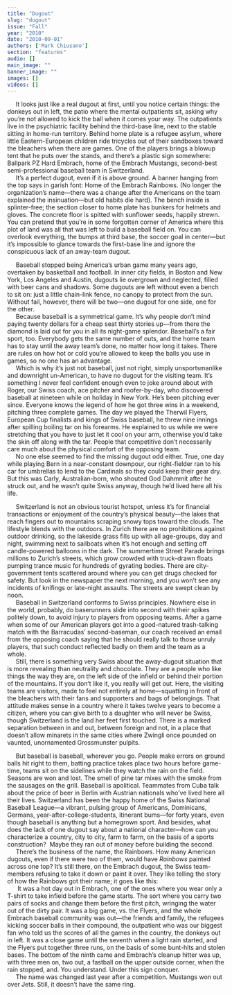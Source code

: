 ```yaml
---
title: "Dugout"
slug: "dugout"
issue: "Fall"
year: "2010"
date: "2010-09-01"
authors: ['Mark Chiusano']
section: "features"
audio: []
main_image: ""
banner_image: ""
images: []
videos: []
---
```

     It looks just like a real dugout at first, until you notice certain things: the donkeys out in left, the patio where the mental outpatients sit, asking why you’re not allowed to kick the ball when it comes your way. The outpatients live in the psychiatric facility behind the third-base line, next to the stable sitting in home-run territory. Behind home plate is a refugee asylum, where little Eastern-European children ride tricycles out of their sandboxes toward the bleachers when there are games. One of the players brings a blowup tent that he puts over the stands, and there’s a plastic sign somewhere: Ballpark PZ Hard Embrach, home of the Embrach Mustangs, second-best semi-professional baseball team in Switzerland.  
     It’s a perfect dugout, even if it is above ground. A banner hanging from the top says in garish font: Home of the Embrach Rainbows. (No longer the organization’s name—there was a change after the Americans on the team explained the insinuation—but old habits die hard). The bench inside is splinter-free; the section closer to home plate has bunkers for helmets and gloves. The concrete floor is spitted with sunflower seeds, happily strewn. You can pretend that you’re in some forgotten corner of America where this plot of land was all that was left to build a baseball field on. You can overlook everything, the bumps at third base, the soccer goal in center—but it’s impossible to glance towards the first-base line and ignore the conspicuous lack of an away-team dugout.

      Baseball stopped being America’s urban game many years ago, overtaken by basketball and football. In inner city fields, in Boston and New York, Los Angeles and Austin, dugouts lie overgrown and neglected, filled with beer cans and shadows. Some dugouts are left without even a bench to sit on: just a little chain-link fence, no canopy to protect from the sun. Without fail, however, there will be two—one dugout for one side, one for the other.  
     Because baseball is a symmetrical game. It’s why people don’t mind paying twenty dollars for a cheap seat thirty stories up—from there the diamond is laid out for you in all its night-game splendor. Baseball’s a fair sport, too. Everybody gets the same number of outs, and the home team has to stay until the away team’s done, no matter how long it takes. There are rules on how hot or cold you’re allowed to keep the balls you use in games, so no one has an advantage.  
     Which is why it’s just not baseball, just not right, simply unsportsmanlike and downright un-American, to have no dugout for the visiting team. It’s something I never feel confident enough even to joke around about with Roger, our Swiss coach, ace pitcher and roofer-by-day, who discovered baseball at nineteen while on holiday in New York. He’s been pitching ever since. Everyone knows the legend of how he got three wins in a weekend, pitching three complete games. The day we played the Therwil Flyers, European Cup finalists and kings of Swiss baseball, he threw nine innings after spilling boiling tar on his forearms. He explained to us while we were stretching that you have to just let it cool on your arm, otherwise you’d take the skin off along with the tar. People that competitive don’t necessarily care much about the physical comfort of the opposing team.  
     No one else seemed to find the missing dugout odd either. True, one day while playing Bern in a near-constant downpour, our right-fielder ran to his car for umbrellas to lend to the Cardinals so they could keep their gear dry. But this was Carly, Australian-born, who shouted God Dahmmit after he struck out, and he wasn’t quite Swiss anyway, though he’d lived here all his life.

      Switzerland is not an obvious tourist hotspot, unless it’s for financial transactions or enjoyment of the country’s physical beauty—the lakes that reach fingers out to mountains scraping snowy tops toward the clouds. The lifestyle blends with the outdoors. In Zurich there are no prohibitions against outdoor drinking, so the lakeside grass fills up with all age-groups, day and night, swimming next to sailboats when it’s hot enough and setting off candle-powered balloons in the dark. The summertime Street Parade brings millions to Zurich’s streets, which grow crowded with truck-drawn floats pumping trance music for hundreds of gyrating bodies. There are city-government tents scattered around where you can get drugs checked for safety. But look in the newspaper the next morning, and you won’t see any incidents of knifings or late-night assaults. The streets are swept clean by noon.  
     Baseball in Switzerland conforms to Swiss principles. Nowhere else in the world, probably, do baserunners slide into second with their spikes politely down, to avoid injury to players from opposing teams. After a game when some of our American players got into a good-natured trash-talking match with the Barracudas’ second-baseman, our coach received an email from the opposing coach saying that he should really talk to those unruly players, that such conduct reflected badly on them and the team as a whole.  
     Still, there is something very Swiss about the away-dugout situation that is more revealing than neutrality and chocolate. They are a people who like things the way they are, on the left side of the infield or behind their portion of the mountains. If you don’t like it, you really will get out. Here, the visiting teams are visitors, made to feel not entirely at home—squatting in front of the bleachers with their fans and supporters and bags of belongings. That attitude makes sense in a country where it takes twelve years to become a citizen, where you can give birth to a daughter who will never be Swiss, though Switzerland is the land her feet first touched. There is a marked separation between in and out, between foreign and not, in a place that doesn’t allow minarets in the same cities where Zwingli once pounded on vaunted, unornamented Grossmunster pulpits.

     But baseball is baseball, wherever you go. People make errors on ground balls hit right to them, batting practice takes place two hours before game-time, teams sit on the sidelines while they watch the rain on the field. Seasons are won and lost. The smell of pine tar mixes with the smoke from the sausages on the grill. Baseball is apolitical. Teammates from Cuba talk about the price of beer in Berlin with Austrian nationals who’ve lived here all their lives. Switzerland has been the happy home of the Swiss National Baseball League—a vibrant, pulsing group of Americans, Dominicans, Germans, year-after-college-students, itinerant bums—for forty years, even though baseball is anything but a homegrown sport. And besides, what does the lack of one dugout say about a national character—how can you characterize a country, city to city, farm to farm, on the basis of a sports construction?  Maybe they ran out of money before building the second.  
     There’s the business of the name, the Rainbows. How many American dugouts, even if there were two of them, would have *Rainbows* painted across one top? It’s still there, on the Embrach dugout, the Swiss team-members refusing to take it down or paint it over. They like telling the story of how the Rainbows got their name; it goes like this:  
      It was a hot day out in Embrach, one of the ones where you wear only a T-shirt to take infield before the game starts. The sort where you carry two pairs of socks and change them before the first pitch, wringing the water out of the dirty pair. It was a big game, vs. the Flyers, and the whole Embrach baseball community was out—the friends and family, the refugees kicking soccer balls in their compound, the outpatient who was our biggest fan who told us the scores of all the games in the country, the donkeys out in left. It was a close game until the seventh when a light rain started, and the Flyers put together three runs, on the basis of some bunt-hits and stolen bases. The bottom of the ninth came and Embrach’s cleanup hitter was up, with three men on, two out, a fastball on the upper outside corner, when the rain stopped, and. You understand. Under this sign conquer.  
     The name was changed last year after a competition. Mustangs won out over Jets. Still, it doesn’t have the same ring.

